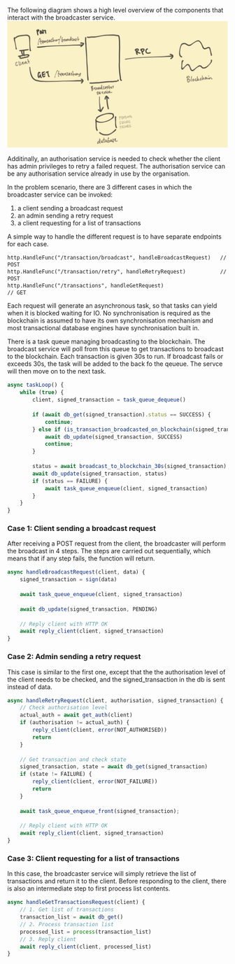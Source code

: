 The following diagram shows a high level overview of the components that interact with the broadcaster service. 
![Overview of the service](broadcaster-diagram.jpg)

Additinally, an authorisation service is needed to check whether the client has admin privileges to retry a failed request. 
The authorisation service can be any authorisation service already in use by the organisation.

In the problem scenario, there are 3 different cases in which the broadcaster service can be invoked:
1. a client sending a broadcast request
2. an admin sending a retry request
3. a client requesting for a list of transactions

A simple way to handle the different request is to have separate endpoints for each case.

```golang
http.HandleFunc("/transaction/broadcast", handleBroadcastRequest)   // POST
http.HandleFunc("/transaction/retry", handleRetryRequest)           // POST
http.HandleFunc("/transactions", handleGetRequest)                   // GET
```
Each request will generate an asynchronous task, so that tasks can yield when it is blocked waiting for IO. 
No synchronisation is required as the blockchain is assumed to have its own synchronisation mechanism and most transactional database engines have synchronisation built in.

There is a task queue managing broadcasting to the blockchain. The broadcast service will poll from this queue to get transactions to broadcast to the blockchain. 
Each transaction is given 30s to run. If broadcast fails or exceeds 30s, the task will be added to the back fo the qeueue. The servce will then move on to the next task.  

```javascript
async taskLoop() {
    while (true) {
        client, signed_transaction = task_queue_dequeue()

        if (await db_get(signed_transaction).status == SUCCESS) {
            continue;
        } else if (is_transaction_broadcasted_on_blockchain(signed_transaction)) {
            await db_update(signed_transaction, SUCCESS)
            continue;
        }

        status = await broadcast_to_blockchain_30s(signed_transaction)
        await db_update(signed_transaction, status)
        if (status == FAILURE) {
            await task_queue_enqueue(client, signed_transaction)
        }
    }
}
```

### Case 1: Client sending a broadcast request
After receiving a POST request from the client, the broadcaster will perform the broadcast in 4 steps. The steps are carried out sequentially, which means that if any step fails, the function will return.

```javascript
async handleBroadcastRequest(client, data) {
    signed_transaction = sign(data)

    await task_queue_enqueue(client, signed_transaction)

    await db_update(signed_transaction, PENDING)

    // Reply client with HTTP OK
    await reply_client(client, signed_transaction)
}
```

### Case 2:  Admin  sending a retry request
This case is similar to the first one, except that the the authorisation level of the client needs to be checked, and the signed_transaction in the db is sent instead of data. 

```javascript
async handleRetryRequest(client, authorisation, signed_transaction) {
    // Check authorisation level
    actual_auth = await get_auth(client)
    if (authorisation != actual_auth) {
        reply_client(client, error(NOT_AUTHORISED)) 
        return
    }

    // Get transaction and check state
    signed_transaction, state = await db_get(signed_transaction)
    if (state != FAILURE) {
        reply_client(client, error(NOT_FAILURE)) 
        return
    }

    await task_queue_enqueue_front(signed_transaction);

    // Reply client with HTTP OK
    await reply_client(client, signed_transaction)
}
```

### Case 3:  Client requesting for a list of transactions
In this case, the broadcaster service will simply retrieve the list of transactions and return it to the client. 
Before responding to the client, there is also an intermediate step to first process list contents.

```javascript
async handleGetTransactionsRequest(client) {
    // 1. Get list of transactions
    transaction_list = await db_get()
    // 2. Process transaction list
    processed_list = process(transaction_list)
    // 3. Reply client
    await reply_client(client, processed_list)                     
}
```

